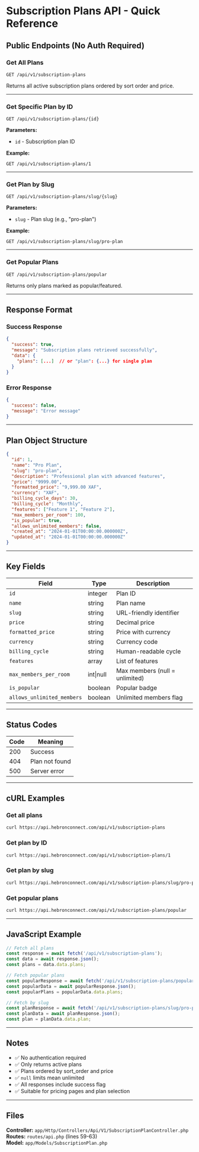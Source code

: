 # Subscription Plans API - Quick Reference

## Public Endpoints (No Auth Required)

### Get All Plans
```
GET /api/v1/subscription-plans
```
Returns all active subscription plans ordered by sort order and price.

---

### Get Specific Plan by ID
```
GET /api/v1/subscription-plans/{id}
```
**Parameters:**
- `id` - Subscription plan ID

**Example:**
```
GET /api/v1/subscription-plans/1
```

---

### Get Plan by Slug
```
GET /api/v1/subscription-plans/slug/{slug}
```
**Parameters:**
- `slug` - Plan slug (e.g., "pro-plan")

**Example:**
```
GET /api/v1/subscription-plans/slug/pro-plan
```

---

### Get Popular Plans
```
GET /api/v1/subscription-plans/popular
```
Returns only plans marked as popular/featured.

---

## Response Format

### Success Response
```json
{
  "success": true,
  "message": "Subscription plans retrieved successfully",
  "data": {
    "plans": [...]  // or "plan": {...} for single plan
  }
}
```

### Error Response
```json
{
  "success": false,
  "message": "Error message"
}
```

---

## Plan Object Structure

```json
{
  "id": 1,
  "name": "Pro Plan",
  "slug": "pro-plan",
  "description": "Professional plan with advanced features",
  "price": "9999.00",
  "formatted_price": "9,999.00 XAF",
  "currency": "XAF",
  "billing_cycle_days": 30,
  "billing_cycle": "Monthly",
  "features": ["Feature 1", "Feature 2"],
  "max_members_per_room": 100,
  "is_popular": true,
  "allows_unlimited_members": false,
  "created_at": "2024-01-01T00:00:00.000000Z",
  "updated_at": "2024-01-01T00:00:00.000000Z"
}
```

---

## Key Fields

| Field | Type | Description |
|-------|------|-------------|
| `id` | integer | Plan ID |
| `name` | string | Plan name |
| `slug` | string | URL-friendly identifier |
| `price` | string | Decimal price |
| `formatted_price` | string | Price with currency |
| `currency` | string | Currency code |
| `billing_cycle` | string | Human-readable cycle |
| `features` | array | List of features |
| `max_members_per_room` | int\|null | Max members (null = unlimited) |
| `is_popular` | boolean | Popular badge |
| `allows_unlimited_members` | boolean | Unlimited members flag |

---

## Status Codes

| Code | Meaning |
|------|---------|
| 200 | Success |
| 404 | Plan not found |
| 500 | Server error |

---

## cURL Examples

### Get all plans
```bash
curl https://api.hebronconnect.com/api/v1/subscription-plans
```

### Get plan by ID
```bash
curl https://api.hebronconnect.com/api/v1/subscription-plans/1
```

### Get plan by slug
```bash
curl https://api.hebronconnect.com/api/v1/subscription-plans/slug/pro-plan
```

### Get popular plans
```bash
curl https://api.hebronconnect.com/api/v1/subscription-plans/popular
```

---

## JavaScript Example

```javascript
// Fetch all plans
const response = await fetch('/api/v1/subscription-plans');
const data = await response.json();
const plans = data.data.plans;

// Fetch popular plans
const popularResponse = await fetch('/api/v1/subscription-plans/popular');
const popularData = await popularResponse.json();
const popularPlans = popularData.data.plans;

// Fetch by slug
const planResponse = await fetch('/api/v1/subscription-plans/slug/pro-plan');
const planData = await planResponse.json();
const plan = planData.data.plan;
```

---

## Notes

- ✅ No authentication required
- ✅ Only returns active plans
- ✅ Plans ordered by sort_order and price
- ✅ `null` limits mean unlimited
- ✅ All responses include success flag
- ✅ Suitable for pricing pages and plan selection

---

## Files

**Controller:** `app/Http/Controllers/Api/V1/SubscriptionPlanController.php`  
**Routes:** `routes/api.php` (lines 59-63)  
**Model:** `app/Models/SubscriptionPlan.php`
